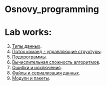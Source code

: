 # Osnovy_programming


# Lab works:

3. [Типы данных](/Lab3.ipynb).
4. [Поток команд - управляющие структуры](/Lab4.ipynb).
5. [Подпрограммы](/Lab5.ipynb).
6. [Вычислительная сложность алгоритмов]().
7. [Ошибки и исключения]().
8. [Файлы и сериализация данных]().
9. [Модули и пакеты]().
